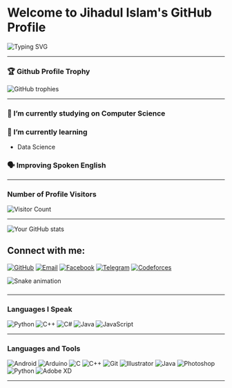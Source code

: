 
# Welcome to Jihadul Islam's GitHub Profile

![Typing SVG](https://readme-typing-svg.herokuapp.com?font=Courier&color=%2336BCF7&size=25&center=true&vCenter=true&lines=Hello+there!+Welcome+to+my+profile;I+am+Jihadul+Islam;I+am+studying+Computer+Science;My+University+is+Patuakhali+Science+and+Technology+University)



---

### 🏆 Github Profile Trophy

<!-- You can add GitHub profile trophies with this badge generator. Visit https://github-profile-trophy.vercel.app and customize -->
![GitHub trophies](https://github-profile-trophy.vercel.app/?username=Jihadul-Islam1&theme=gruvbox&margin-w=15&margin-h=15)

---

### 🔭 I’m currently studying on Computer Science 

### 🌱 I’m currently learning
- Data Science 

### 🗣 Improving Spoken English

---

### Number of Profile Visitors
![Visitor Count](https://komarev.com/ghpvc/?username=Jihadul-Islam1&color=blue)

---
![Your GitHub stats](https://github-readme-stats.vercel.app/api?username=YourGitHubUsername&show_icons=true&theme=radical)


## Connect with me:

[![GitHub](https://img.shields.io/badge/GitHub-181717?style=for-the-badge&logo=github&logoColor=white)](https://github.com/Jihadul-Islam1)
[![Email](https://img.shields.io/badge/Email-D14836?style=for-the-badge&logo=gmail&logoColor=white)](ug2102071@cse.pstu.ac.bd)
[![Facebook](https://img.shields.io/badge/Facebook-1877F2?style=for-the-badge&logo=facebook&logoColor=white)]([https://www.facebook.com/profile.php?id=100053364398683)
[![Telegram](https://img.shields.io/badge/Telegram-2CA5E0?style=for-the-badge&logo=telegram&logoColor=white)](https://t.me/Jihadul_Islam1)
[![Codeforces](https://img.shields.io/badge/Codeforces-1F8ACB?style=for-the-badge&logo=codeforces&logoColor=white)]([https://codeforces.com/profile/Jihadul_Islam)



<img src="https://raw.githubusercontent.com/Jihadul-Islam1/Jihadul-Islam1/output/snake.svg" alt="Snake animation" />

###
---

### Languages I Speak

![Python](https://img.shields.io/badge/-Python-3776AB?logo=python&logoColor=white&style=flat)
![C++](https://img.shields.io/badge/-C++-00599C?logo=c%2B%2B&logoColor=white&style=flat)
![C#](https://img.shields.io/badge/-C%23-239120?logo=c-sharp&logoColor=white&style=flat)
![Java](https://img.shields.io/badge/-Java-007396?logo=java&logoColor=white&style=flat)
![JavaScript](https://img.shields.io/badge/-JavaScript-F7DF1E?logo=javascript&logoColor=black&style=flat)

---

### Languages and Tools

![Android](https://img.shields.io/badge/-Android-3DDC84?logo=android&logoColor=white&style=flat)
![Arduino](https://img.shields.io/badge/-Arduino-00979D?logo=arduino&logoColor=white&style=flat)
![C](https://img.shields.io/badge/-C-A8B9CC?logo=c&logoColor=black&style=flat)
![C++](https://img.shields.io/badge/-C++-00599C?logo=c%2B%2B&logoColor=white&style=flat)
![Git](https://img.shields.io/badge/-Git-F05032?logo=git&logoColor=white&style=flat)
![Illustrator](https://img.shields.io/badge/-Illustrator-FF9A00?logo=adobe-illustrator&logoColor=white&style=flat)
![Java](https://img.shields.io/badge/-Java-007396?logo=java&logoColor=white&style=flat)
![Photoshop](https://img.shields.io/badge/-Photoshop-31A8FF?logo=adobe-photoshop&logoColor=white&style=flat)
![Python](https://img.shields.io/badge/-Python-3776AB?logo=python&logoColor=white&style=flat)
![Adobe XD](https://img.shields.io/badge/-Adobe%20XD-FF61F6?logo=adobe-xd&logoColor=white&style=flat)

---
